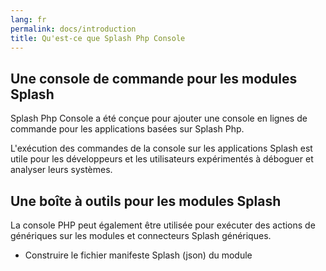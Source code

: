 ```yaml
---
lang: fr
permalink: docs/introduction
title: Qu'est-ce que Splash Php Console
---
```


## Une console de commande pour les modules Splash

Splash Php Console a été conçue pour ajouter une console en lignes de commande pour les applications basées sur Splash Php.

L'exécution des commandes de la console sur les applications Splash est utile pour les développeurs et les utilisateurs expérimentés à déboguer et analyser leurs systèmes.

## Une boîte à outils pour les modules Splash

La console PHP peut également être utilisée pour exécuter des actions de génériques sur les modules et connecteurs Splash génériques.

* Construire le fichier manifeste Splash (json) du module 